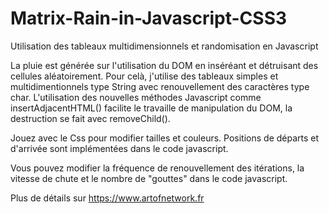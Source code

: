 # Matrix-Rain-in-Javascript-CSS3
Utilisation des tableaux multidimensionnels et randomisation en Javascript

La pluie est générée sur l'utilisation du DOM en inséréant et détruisant des cellules aléatoirement. Pour celà, j'utilise des tableaux simples et multidimentionnels type String avec renouvellement des caractères type char. L'utilisation des nouvelles méthodes Javascript comme insertAdjacentHTML() facilite le travaille de manipulation du DOM, la destruction se fait avec removeChild().

Jouez avec le Css pour modifier tailles et couleurs. Positions de départs et d'arrivée sont implémentées dans le code javascript.

Vous pouvez modifier la fréquence de renouvellement des itérations, la vitesse de chute et le nombre de "gouttes" dans le code javascript. 

Plus de détails sur https://www.artofnetwork.fr
